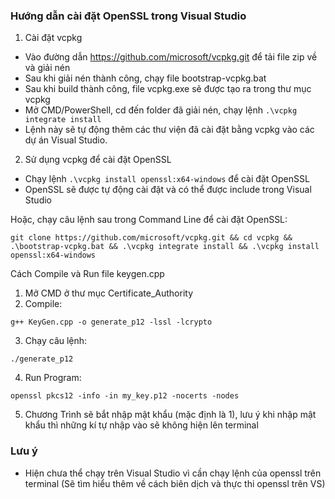 ### Hướng dẫn cài đặt OpenSSL trong Visual Studio

1. Cài đặt vcpkg
- Vào đường dẫn https://github.com/microsoft/vcpkg.git để tải file zip về và giải nén
- Sau khi giải nén thành công, chạy file bootstrap-vcpkg.bat
- Sau khi build thành công, file vcpkg.exe sẽ được tạo ra trong thư mục vcpkg
- Mở CMD/PowerShell, cd đến folder đã giải nén, chạy lệnh `.\vcpkg integrate install`
- Lệnh này sẽ tự động thêm các thư viện đã cài đặt bằng vcpkg vào các dự án Visual Studio.

2. Sử dụng vcpkg để cài đặt OpenSSL
- Chạy lệnh `.\vcpkg install openssl:x64-windows` để cài đặt OpenSSL
- OpenSSL sẽ được tự động cài đặt và có thể được include trong Visual Studio

Hoặc, chạy câu lệnh sau trong Command Line để cài đặt OpenSSL:
```
git clone https://github.com/microsoft/vcpkg.git && cd vcpkg && .\bootstrap-vcpkg.bat && .\vcpkg integrate install && .\vcpkg install openssl:x64-windows
```

Cách Compile và Run file keygen.cpp
1. Mở CMD ở thư mục Certificate_Authority
2. Compile: 
```
g++ KeyGen.cpp -o generate_p12 -lssl -lcrypto
```

3. Chạy câu lệnh:
```
./generate_p12
```

4. Run Program: 
```
openssl pkcs12 -info -in my_key.p12 -nocerts -nodes
```

5. Chương Trình sẽ bắt nhập mật khẩu (mặc định là 1), lưu ý khi nhập mật khẩu thì những kí tự nhập vào sẽ không hiện lên terminal

### Lưu ý
- Hiện chưa thể chạy trên Visual Studio vì cần chạy lệnh của openssl trên terminal (Sẽ tìm hiểu thêm về cách biên dịch và thực thi openssl trên VS)
